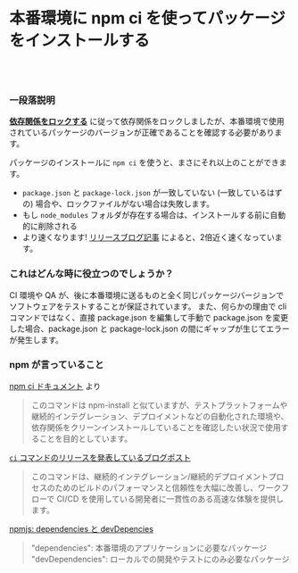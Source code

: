 # 本番環境に npm ci を使ってパッケージをインストールする

<br/><br/>

### 一段落説明

[**依存関係をロックする**](./lockdependencies.japanese.md) に従って依存関係をロックしましたが、本番環境で使用されているパッケージのバージョンが正確であることを確認する必要があります。

パッケージのインストールに `npm ci` を使うと、まさにそれ以上のことができます。
* `package.json` と `package-lock.json` が一致していない (一致しているはずの) 場合や、ロックファイルがない場合は失敗します。
* もし `node_modules` フォルダが存在する場合は、インストールする前に自動的に削除される
* より速くなります!  [リリースブログ記事](https://blog.npmjs.org/post/171556855892/introducing-npm-ci-for-faster-more-reliable) によると、2倍近く速くなっています。

### これはどんな時に役立つのでしょうか？
CI 環境や QA が、後に本番環境に送るものと全く同じパッケージバージョンでソフトウェアをテストすることが保証されています。
また、何らかの理由で cli コマンドではなく、直接 package.json を編集して手動で package.json を変更した場合、package.json と package-lock.json の間にギャップが生じてエラーが発生します。

### npm が言っていること

[npm ci ドキュメント](https://docs.npmjs.com/cli/ci.html) より
> このコマンドは npm-install と似ていますが、テストプラットフォームや継続的インテグレーション、デプロイメントなどの自動化された環境や、依存関係をクリーンインストールしていることを確認したい状況で使用することを目的としています。

[ `ci` コマンドのリリースを発表しているブログポスト](https://blog.npmjs.org/post/171556855892/introducing-npm-ci-for-faster-more-reliable)
>  このコマンドは、継続的インテグレーション/継続的デプロイメントプロセスのためのビルドのパフォーマンスと信頼性を大幅に改善し、ワークフローで CI/CD を使用している開発者に一貫性のある高速な体験を提供します。

[npmjs: dependencies と devDepencies](https://docs.npmjs.com/specifying-dependencies-and-devdependencies-in-a-package-json-file)
>    "dependencies": 本番環境のアプリケーションに必要なパッケージ
>    "devDependencies": ローカルでの開発やテストにのみ必要なパッケージ

<br/><br/>
